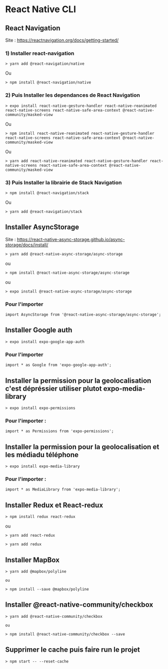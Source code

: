 # React Native CLI


## React Navigation

Site : https://reactnavigation.org/docs/getting-started/

### 1) Installer react-navigation

    > yarn add @react-navigation/native

Ou 

    > npm install @react-navigation/native

### 2) Puis Installer les dependances de React Navigation

    > expo install react-native-gesture-handler react-native-reanimated react-native-screens react-native-safe-area-context @react-native-community/masked-view

Ou

    > npm install react-native-reanimated react-native-gesture-handler react-native-screens react-native-safe-area-context @react-native-community/masked-view

Ou

    > yarn add react-native-reanimated react-native-gesture-handler react-native-screens react-native-safe-area-context @react-native-community/masked-view

### 3) Puis Installer la librairie de Stack Navigation

    > npm install @react-navigation/stack

Ou

    > yarn add @react-navigation/stack


## Installer AsyncStorage

Site : https://react-native-async-storage.github.io/async-storage/docs/install/

    > yarn add @react-native-async-storage/async-storage

ou

    > npm install @react-native-async-storage/async-storage

ou

    > expo install @react-native-async-storage/async-storage

### Pour l'importer

    import AsyncStorage from '@react-native-async-storage/async-storage';


## Installer Google auth

    > expo install expo-google-app-auth

### Pour l'importer

    import * as Google from 'expo-google-app-auth';


## Installer la permission pour la geolocalisation c'est dépréssier utiliser plutot expo-media-library

    > expo install expo-permissions

### Pour l'importer :

    import * as Permissions from 'expo-permissions';


## Installer la permission pour la geolocalisation et les médiadu téléphone 

    > expo install expo-media-library

### Pour l'importer :

    import * as MediaLibrary from 'expo-media-library';

## Installer Redux et React-redux

    > npm install redux react-redux

ou 

    > yarn add react-redux

    > yarn add redux

## Installer MapBox

    > yarn add @mapbox/polyline

    ou

    > npm install --save @mapbox/polyline

## Installer @react-native-community/checkbox

    > yarn add @react-native-community/checkbox

    ou

    > npm install @react-native-community/checkbox --save

## Supprimer le cache puis faire run le projet

    > npm start -- --reset-cache